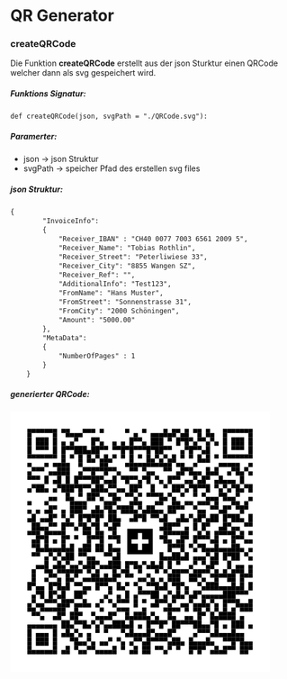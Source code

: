 # QR Generator

### createQRCode

Die Funktion **createQRCode** erstellt aus der json Sturktur einen QRCode welcher dann als svg gespeichert wird.
##### Funktions Signatur:
```
def createQRCode(json, svgPath = "./QRCode.svg"):
```
##### Paramerter:
- json -> json Struktur
- svgPath -> speicher Pfad des erstellen svg files

##### json Struktur:
```
{
        "InvoiceInfo":
        {
            "Receiver_IBAN" : "CH40 0077 7003 6561 2009 5",
            "Receiver_Name": "Tobias Rothlin",
            "Receiver_Street": "Peterliwiese 33",
            "Receiver_City": "8855 Wangen SZ",
            "Receiver_Ref": "",
            "AdditionalInfo": "Test123",
            "FromName": "Hans Muster",
            "FromStreet": "Sonnenstrasse 31",
            "FromCity": "2000 Schöningen",
            "Amount": "5000.00"
        },
        "MetaData":
        {
            "NumberOfPages" : 1
        }
    }
```
##### generierter QRCode:
![Invoice Modul](newQrCode.svg)

